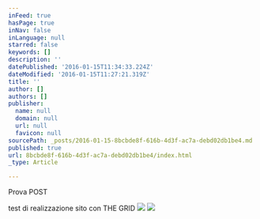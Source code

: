 ```yaml
---
inFeed: true
hasPage: true
inNav: false
inLanguage: null
starred: false
keywords: []
description: ''
datePublished: '2016-01-15T11:34:33.224Z'
dateModified: '2016-01-15T11:27:21.319Z'
title: ''
author: []
authors: []
publisher:
  name: null
  domain: null
  url: null
  favicon: null
sourcePath: _posts/2016-01-15-8bcbde8f-616b-4d3f-ac7a-debd02db1be4.md
published: true
url: 8bcbde8f-616b-4d3f-ac7a-debd02db1be4/index.html
_type: Article

---
```

Prova POST

test di realizzazione sito con THE GRID
![](https://the-grid-user-content.s3-us-west-2.amazonaws.com/8c41cf8c-532b-4603-b3c5-b0301a41b0d0.JPG)
![](https://the-grid-user-content.s3-us-west-2.amazonaws.com/24a8aac2-a151-4a6f-be16-3acd45f57343.jpg)